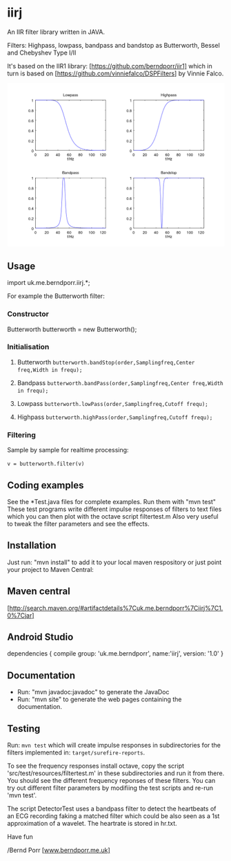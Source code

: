 # iirj

An IIR filter library written in JAVA.

Filters: Highpass, lowpass, bandpass and bandstop as
Butterworth, Bessel and Chebyshev Type I/II

It's based on the IIR1 library: [https://github.com/berndporr/iir1]
which in turn is based on [https://github.com/vinniefalco/DSPFilters]
by Vinnie Falco.

![alt tag](filtertest.png)

## Usage

import uk.me.berndporr.iirj.*;

For example the Butterworth filter:

### Constructor
  Butterworth butterworth = new Butterworth();

### Initialisation
1. Butterworth
   `butterworth.bandStop(order,Samplingfreq,Center freq,Width in frequ);`

2. Bandpass
   `butterworth.bandPass(order,Samplingfreq,Center freq,Width in frequ);`

3. Lowpass
   `butterworth.lowPass(order,Samplingfreq,Cutoff frequ);`

4. Highpass
   `butterworth.highPass(order,Samplingfreq,Cutoff frequ);`

### Filtering
Sample by sample for realtime processing:

`v = butterworth.filter(v)`

## Coding examples
See the *Test.java files for complete examples. Run them with
"mvn test"
These test programs write different impulse responses of
filters to text files which you can then plot with
the octave script filtertest.m Also very useful to tweak the
filter parameters and see the effects.

## Installation
Just run: "mvn install" to add it to your local maven respository or
just point your project to Maven Central:

## Maven central
[http://search.maven.org/#artifactdetails%7Cuk.me.berndporr%7Ciirj%7C1.0%7Cjar]

## Android Studio
dependencies {
    compile group: 'uk.me.berndporr', name:'iirj', version: '1.0'
}

## Documentation
* Run: "mvn javadoc:javadoc" to generate the JavaDoc
* Run: "mvn site" to generate the web pages containing the documentation.

## Testing
Run: `mvn test` which will create impulse responses in subdirectories
for the filters implemented in: `target/surefire-reports`.

To see the frequency responses install octave, copy the script
'src/test/resources/filtertest.m'
in these subdirectories and run it from there. You should see the
different frequency reponses of these filters. You can try
out different filter parameters by modifiing the test
scripts and re-run 'mvn test'.

The script DetectorTest uses a bandpass filter to detect the
heartbeats of an ECG recording faking a matched filter which could
be also seen as a 1st approximation of a wavelet. The heartrate is
stored in hr.txt.



Have fun

/Bernd Porr
[www.berndporr.me.uk]

